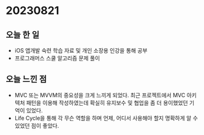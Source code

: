 # 20230821
## 오늘 한 일
- iOS 앱개발 숙련 학습 자료 및 개인 소장용 인강을 통해 공부
- 프로그래머스 스쿨 알고리즘 문제 풀이

## 오늘 느낀 점
- MVC 또는 MVVM의 중요성을 크게 느끼게 되었다. 최근 프로젝트에서 MVC 아키텍처 패턴을 이용해 작성하였는데 확실히 유지보수 및 협업을 좀 더 용이했었던 기억이 있었다.
- Life Cycle을 통해 각 무슨 역할을 하며 언제, 어디서 사용해야 할지 명확하게 알 수 있었던 점이 좋았다.
